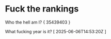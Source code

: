 # Fuck the rankings

Who the hell am I?
{ 35439403 }

What fucking year is it?
[ 2025-06-06T14:53:20Z ]
